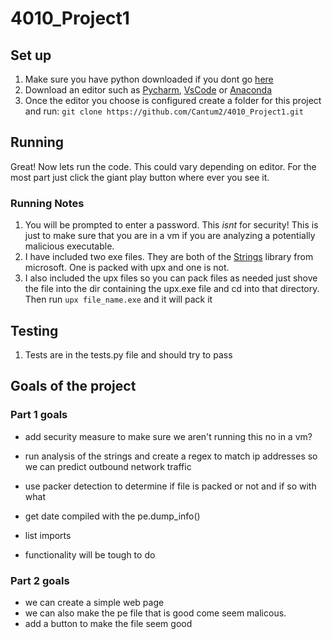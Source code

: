 # 4010_Project1

## Set up
1. Make sure you have python downloaded if you dont go [here](https://www.python.org/downloads/)
2. Download an editor such as [Pycharm](https://www.jetbrains.com/pycharm/), [VsCode](https://code.visualstudio.com/download) or [Anaconda](https://www.anaconda.com/distribution/)
3. Once the editor you choose is configured create a folder for this project and run: `git clone https://github.com/Cantum2/4010_Project1.git`

## Running
Great! Now lets run the code. This could vary depending on editor. For the most part just click the giant play button where ever you see it. 

### Running Notes
1. You will be prompted to enter a password. This *isnt* for security! This is just to make sure that you are in a vm if you are analyzing a potentially malicious executable. 
2. I have included two exe files. They are both of the [Strings](https://docs.microsoft.com/en-us/sysinternals/downloads/strings) library from microsoft. One is packed with upx and one is not.
3.  I also included the upx files so you can pack files as needed just shove the file into the dir containing the upx.exe file and cd into that directory. Then run `upx file_name.exe` and it will pack it

## Testing
1. Tests are in the tests.py file and should try to pass

## Goals of the project
### Part 1 goals
- add security measure to make sure we aren't running this no in a vm?
- run analysis of the strings and create a regex to match ip addresses 
 so we can predict outbound network traffic

- use packer detection to determine if file is packed or not and if so with what
- get date compiled with the pe.dump_info()
- list imports
- functionality will be tough to do 

### Part 2 goals
- we can create a simple web page 
- we can also make the pe file that is good come seem malicous. 
- add a button to make the file seem good
